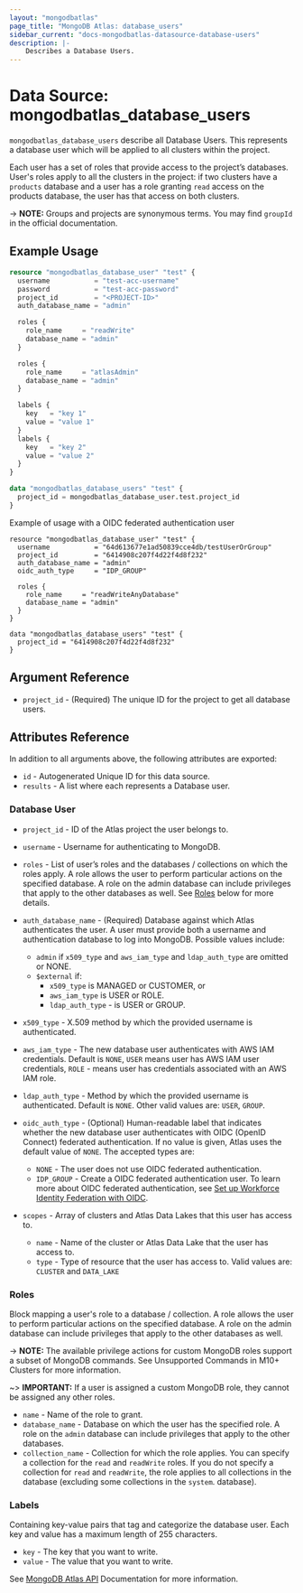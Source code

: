 ```yaml
---
layout: "mongodbatlas"
page_title: "MongoDB Atlas: database_users"
sidebar_current: "docs-mongodbatlas-datasource-database-users"
description: |-
    Describes a Database Users.
---
```


# Data Source: mongodbatlas_database_users

`mongodbatlas_database_users` describe all Database Users. This represents a database user which will be applied to all clusters within the project.

Each user has a set of roles that provide access to the project’s databases. User's roles apply to all the clusters in the project: if two clusters have a `products` database and a user has a role granting `read` access on the products database, the user has that access on both clusters.

-> **NOTE:** Groups and projects are synonymous terms. You may find `groupId` in the official documentation.

## Example Usage

```terraform
resource "mongodbatlas_database_user" "test" {
  username           = "test-acc-username"
  password           = "test-acc-password"
  project_id         = "<PROJECT-ID>"
  auth_database_name = "admin"

  roles {
    role_name     = "readWrite"
    database_name = "admin"
  }

  roles {
    role_name     = "atlasAdmin"
    database_name = "admin"
  }

  labels {
    key   = "key 1"
    value = "value 1"
  }
  labels {
    key   = "key 2"
    value = "value 2"
  }
}

data "mongodbatlas_database_users" "test" {
  project_id = mongodbatlas_database_user.test.project_id
}
```
Example of usage with a OIDC federated authentication user

```
resource "mongodbatlas_database_user" "test" {
  username           = "64d613677e1ad50839cce4db/testUserOrGroup"
  project_id         = "6414908c207f4d22f4d8f232"
  auth_database_name = "admin"
  oidc_auth_type     = "IDP_GROUP"

  roles {
    role_name     = "readWriteAnyDatabase"
    database_name = "admin"
  }
}

data "mongodbatlas_database_users" "test" {
  project_id = "6414908c207f4d22f4d8f232"
}
```

## Argument Reference

* `project_id` - (Required) The unique ID for the project to get all database users.

## Attributes Reference

In addition to all arguments above, the following attributes are exported:

* `id` - Autogenerated Unique ID for this data source.
* `results` - A list where each represents a Database user.


### Database User

* `project_id` - ID of the Atlas project the user belongs to.
* `username` - Username for authenticating to MongoDB.
* `roles` - List of user’s roles and the databases / collections on which the roles apply. A role allows the user to perform particular actions on the specified database. A role on the admin database can include privileges that apply to the other databases as well. See [Roles](#roles) below for more details.
* `auth_database_name` - (Required) Database against which Atlas authenticates the user. A user must provide both a username and authentication database to log into MongoDB.
Possible values include:
  * `admin` if `x509_type` and `aws_iam_type` and `ldap_auth_type` are omitted or NONE.
  * `$external` if:
    * `x509_type` is MANAGED or CUSTOMER, or
    * `aws_iam_type` is USER or ROLE.
    * `ldap_auth_type` - is USER or GROUP.

* `x509_type` - X.509 method by which the provided username is authenticated.
* `aws_iam_type` - The new database user authenticates with AWS IAM credentials. Default is `NONE`, `USER` means user has AWS IAM user credentials, `ROLE` - means user has credentials associated with an AWS IAM role.
* `ldap_auth_type` - Method by which the provided username is authenticated. Default is `NONE`. Other valid values are: `USER`, `GROUP`.
* `oidc_auth_type` - (Optional) Human-readable label that indicates whether the new database user authenticates with OIDC (OpenID Connect) federated authentication. If no value is given, Atlas uses the default value of `NONE`. The accepted types are:
  * `NONE` -	The user does not use OIDC federated authentication.
  * `IDP_GROUP` - Create a OIDC federated authentication user. To learn more about OIDC federated authentication, see [Set up Workforce Identity Federation with OIDC](https://www.mongodb.com/docs/atlas/security-oidc/).
* `scopes` - Array of clusters and Atlas Data Lakes that this user has access to.
    * `name` - Name of the cluster or Atlas Data Lake that the user has access to.
    * `type` - Type of resource that the user has access to. Valid values are: `CLUSTER` and `DATA_LAKE`

### Roles

Block mapping a user's role to a database / collection. A role allows the user to perform particular actions on the specified database. A role on the admin database can include privileges that apply to the other databases as well.

-> **NOTE:** The available privilege actions for custom MongoDB roles support a subset of MongoDB commands. See Unsupported Commands in M10+ Clusters for more information.

~> **IMPORTANT:** If a user is assigned a custom MongoDB role, they cannot be assigned any other roles.

* `name` - Name of the role to grant.
* `database_name` -  Database on which the user has the specified role. A role on the `admin` database can include privileges that apply to the other databases.
* `collection_name` - Collection for which the role applies. You can specify a collection for the `read` and `readWrite` roles. If you do not specify a collection for `read` and `readWrite`, the role applies to all collections in the database (excluding some collections in the `system`. database).

### Labels
Containing key-value pairs that tag and categorize the database user. Each key and value has a maximum length of 255 characters.

* `key` - The key that you want to write.
* `value` - The value that you want to write.

See [MongoDB Atlas API](https://docs.atlas.mongodb.com/reference/api/database-users-get-single-user/) Documentation for more information.